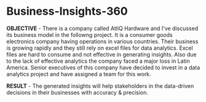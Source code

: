 # Business-Insights-360

**OBJECTIVE** - There is a company called AtliQ Hardware and I've discussed its business model in the followng project. It is a consumer goods electronics company having operations in various countries. Their business is growing rapidly and they still rely on excel files for data analytics. Excel files are hard to consume and not effective in generating insights. Also due to the lack of effective analytics the company faced a major loss in Latin America.
Senior executives of this company have decided to invest in a data analytics project and have assigned a team for this work.

**RESULT** - The generated insights will help stakeholders in the data-driven decisions in their businesses with accuracy & precision. 
